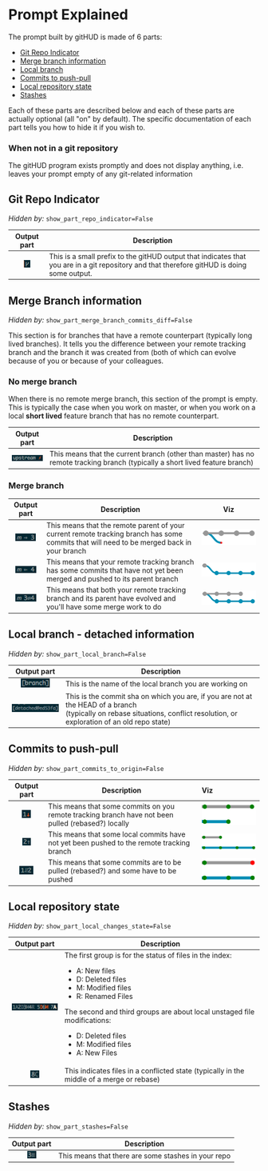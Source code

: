 Prompt Explained
================

The prompt built by gitHUD is made of 6 parts:
* [Git Repo Indicator](#git-repo-indicator)
* [Merge branch information](#merge-branch-information)
* [Local branch](#local-branch---detached-information)
* [Commits to push-pull](#commits-to-push-pull)
* [Local repository state](#local-repository-state)
* [Stashes](stashes)

Each of these parts are described below and each of these parts are actually
optional (all "on" by default). The specific documentation of each part tells
you how to hide it if you wish to.

### When not in a git repository

The gitHUD program exists promptly and does not display anything, i.e. leaves
your prompt empty of any git-related information

## Git Repo Indicator

_Hidden by:_ `show_part_repo_indicator=False`

| Output part | Description |
|:-----------:| ----------- |
| ![repo_indicator] | This is a small prefix to the gitHUD output that indicates that you are in a git repository and that therefore gitHUD is doing some output. |

## Merge Branch information

_Hidden by:_ `show_part_merge_branch_commits_diff=False`

This section is for branches that have a remote counterpart (typically long
lived branches). It tells you the difference between your remote
tracking branch and the branch it was created from (both of which can evolve
because of you or because of your colleagues.

### No merge branch

When there is no remote merge branch, this section of the prompt is empty.
This is typically the case when you work on master, or when you work on a
local __short lived__ feature branch that has no remote counterpart.

| Output part | Description |
|:-----------:| ----------- |
| ![no_upstream] | This means that the current branch (other than master) has no remote tracking branch (typically a short lived feature branch) |

### Merge branch

| Output part | Description | Viz |
|:-----------:| ----------- |:---:|
| ![merge_branch_pull] | This means that the remote parent of your current remote tracking branch has some commits that will need to be merged back in your branch | ![gitgraph_merge_branch_pull] |
| ![merge_branch_push] | This means that your remote tracking branch has some commits that have not yet been merged and pushed to its parent branch | ![gitgraph_merge_branch_push] |
| ![merge_branch_push_pull] | This means that both your remote tracking branch and its parent have evolved and you'll have some merge work to do | ![gitgraph_merge_branch_push_pull] |

## Local branch - detached information

_Hidden by:_ `show_part_local_branch=False`

| Output part | Description |
|:-----------:| ----------- |
| ![local_branch] | This is the name of the local branch you are working on |
| ![detached] | This is the commit sha on which you are, if you are not at the HEAD of a branch<br>(typically on rebase situations, conflict resolution, or exploration of an old repo state) |

## Commits to push-pull

_Hidden by:_ `show_part_commits_to_origin=False`

| Output part | Description | Viz |
|:-----------:| ----------- |:--- |
| ![commits_pull] | This means that some commits on you remote tracking branch have not been pulled (rebased?) locally | ![gitgraph_commits_pull] |
| ![commits_push] | This means that some local commits have not yet been pushed to the remote tracking branch | ![gitgraph_commits_push] |
| ![commits_push_pull] | This means that some commits are to be pulled (rebased?) and some have to be pushed | ![gitgraph_commits_pull_push] |

## Local repository state

_Hidden by:_ `show_part_local_changes_state=False`

| Output part | Description |
|:-----------:| ----------- |
| ![repo_changes] | The first group is for the status of files in the index:<br><ul><li>A: New files</li><li>D: Deleted files</li><li>M: Modified files</li><li>R: Renamed Files</li></ul>The second and third groups are about local unstaged file modifications:<br><ul><li>D: Deleted files</li><li>M: Modified files</li><li>A: New Files</li></ul> |
| ![conflicts] | This indicates files in a conflicted state (typically in the middle of a merge or rebase) |

## Stashes

_Hidden by:_ `show_part_stashes=False`

| Output part | Description |
|:-----------:| ----------- |
| ![stash] | This means that there are some stashes in your repo |

[repo_indicator]: ../images/prompt_repo_indicator.png
[commits_pull]: ../images/prompt_commits_pull.png
[commits_push]: ../images/prompt_commits_push.png
[commits_push_pull]: ../images/prompt_commits_push_pull.png
[conflicts]: ../images/prompt_conflicts.png
[detached]: ../images/prompt_detached.png
[local_branch]: ../images/prompt_local_branch.png
[no_upstream]: ../images/prompt_no_upstream.png
[merge_branch_pull]: ../images/prompt_merge_branch_pull.png
[merge_branch_push]: ../images/prompt_merge_branch_push.png
[repo_changes]: ../images/prompt_repo_changes.png
[repo_indicator]: ../images/prompt_repo_indicator.png
[stash]: ../images/prompt_stash.png
[merge_branch_push_pull]: ../images/prompt_merge_branch_push_pull.png

[gitgraph_merge_branch_pull]: ../images/gitgraph_merge_branch_pull.png
[gitgraph_merge_branch_push]: ../images/gitgraph_merge_branch_push.png
[gitgraph_merge_branch_push_pull]: ../images/gitgraph_merge_branch_push_pull.png

[gitgraph_commits_pull]: ../images/gitgraph_commits_pull.png
[gitgraph_commits_push]: ../images/gitgraph_commits_push.png
[gitgraph_commits_pull_push]: ../images/gitgraph_commits_pull_push.png
